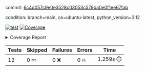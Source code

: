 commit: [6c4d057c9e0e3528c03053c579ba0e0f1ee67fab](https://github.com/rcmdnk/inherit-docstring/tree/6c4d057c9e0e3528c03053c579ba0e0f1ee67fab)

condition: branch=main, os=ubuntu-latest, python_version=3.12

[![test](https://github.com/rcmdnk/inherit-docstring/actions/workflows/test.yml/badge.svg)](https://github.com/rcmdnk/inherit-docstring/actions/runs/11670604541)
<a href="https://github.com/rcmdnk/inherit-docstring/blob/6c4d057c9e0e3528c03053c579ba0e0f1ee67fab/README.md"><img alt="Coverage" src="https://img.shields.io/badge/Coverage-100%25-brightgreen.svg" /></a><details><summary>Coverage Report </summary><table><tr><th>File</th><th>Stmts</th><th>Miss</th><th>Cover</th></tr><tbody><tr><td><b>TOTAL</b></td><td><b>114</b></td><td><b>0</b></td><td><b>100%</b></td></tr></tbody></table></details>

| Tests | Skipped | Failures | Errors | Time |
| ----- | ------- | -------- | -------- | ------------------ |
| 12 | 0 :zzz: | 0 :x: | 0 :fire: | 1.259s :stopwatch: |

